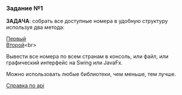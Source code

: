 ### Задание №1 

**ЗАДАЧА**: собрать все доступные номера в удобную структуру используя два метода:<br>

[Первый](https://onlinesim.ru/api/getFreeCountryList)<br>
[Второй](https://onlinesim.ru/api/getFreePhoneList?country=?)<br>


Вывести все номера по всем странам в консоль, или файл, или графический интерфейс на Swing или JavaFx. 

Можно использовать любые библиотеки, чем меньше, тем лучше. 


[Справка по api](https://onlinesim.ru/docs/api/ru/free/_info)
 
